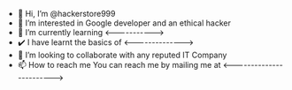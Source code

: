 - 👋 Hi, I’m @hackerstore999
- 👀 I’m interested in Google developer and an ethical hacker
- 🌱 I’m currently learning <----------->
- ✔️ I have learnt the basics of <-------------->
- 💞️ I’m looking to collaborate with any reputed IT Company 
- 📫 How to reach me You can reach me by mailing me at <------------------------>
<!---
hackerstore999/hackerstore999 is a ✨ unique ✨ repository because its `README.md` (this file) appears on your GitHub profile.
You can click the Preview link to take a look at your changes.
--->

